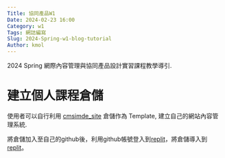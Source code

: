 ```yaml
---
Title: 協同產品W1
Date: 2024-02-23 16:00
Category: w1
Tags: 網誌編寫
Slug: 2024-Spring-w1-blog-tutorial
Author: kmol
---
```


2024 Spring 網際內容管理與協同產品設計實習課程教學導引.

<!-- PELICAN_END_SUMMARY -->

# 建立個人課程倉儲
使用者可以自行利用 [cmsimde_site] 倉儲作為 Template, 建立自己的網站內容管理系統.

[cmsimde_site]: https://github.com/mdecycu/cmsimde_site

將倉儲加入至自己的github後，利用github帳號登入到[replit]，將倉儲導入到[replit]。


[replit]:
https://replit.com/

